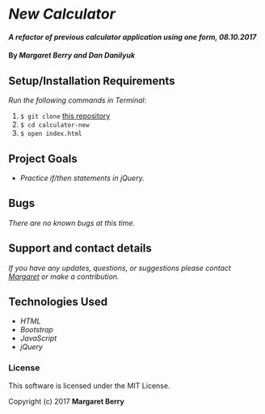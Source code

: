 # _New Calculator_

#### _A refactor of previous calculator application using one form, 08.10.2017_

#### By _**Margaret Berry and Dan Danilyuk**_

## Setup/Installation Requirements
_Run the following commands in Terminal:_

1. `$ git clone` [this repository](https://github.com/codemargaret/calculator-new.git)
2. `$ cd calculator-new`
3. `$ open index.html`

## Project Goals
* _Practice if/then statements in jQuery._

## Bugs
_There are no known bugs at this time._

## Support and contact details
_If you have any updates, questions, or suggestions please contact [Margaret] or make a contribution._

[Margaret]: mailto:codeberry1@gmail.com

## Technologies Used
* _HTML_
* _Bootstrap_
* _JavaScript_
* _jQuery_

### License
This software is licensed under the MIT License.

Copyright (c) 2017 **Margaret Berry**
